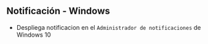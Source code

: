 ## Notificación - Windows

* Despliega  notificacion en el ```Administrador de notificaciones``` de Windows 10
